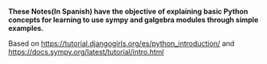 **These Notes(In Spanish) have the objective of explaining basic Python concepts for learning to use sympy and galgebra modules through simple examples.** 

Based on https://tutorial.djangogirls.org/es/python_introduction/ and https://docs.sympy.org/latest/tutorial/intro.html
